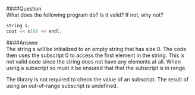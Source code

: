 ####Question  
What does the following program do? Is it valid? If not, why not?  
```cpp
string s;
cout << s[0] << endl;
```
####Answer  
The string s will be initialized to an empty string that has size 0. The code then uses the subscript 0 to access the first element in the string. This is not valid code since the string does not have any elements at all. When using a subscript so must it be ensured that that the subscript is in range.  

The library is not required to check the value of an subscript. The result of using an out-of-range subscript is undefined.  
